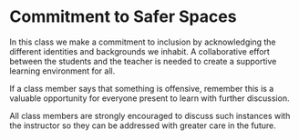 # Commitment to Safer Spaces

In this class we make a commitment to inclusion by acknowledging the different identities and backgrounds we inhabit. A collaborative effort between the students and the teacher is needed to create a supportive learning environment for all.

If a class member says that something is offensive, remember this is a valuable opportunity for everyone present to learn with further discussion.

All class members are strongly encouraged to discuss such instances with the instructor so they can be addressed with greater care in the future.